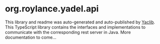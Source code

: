 org.roylance.yadel.api
================
This library and readme was auto-generated and auto-published by [Yaclib](https://github.com/roylanceMichael/yaclib). This TypeScript library contains the interfaces and implementations to communicate with the corresponding rest server in Java. More documentation to come...